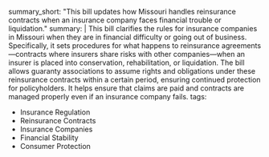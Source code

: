 summary_short: "This bill updates how Missouri handles reinsurance contracts when an insurance company faces financial trouble or liquidation."
summary: |
  This bill clarifies the rules for insurance companies in Missouri when they are in financial difficulty or going out of business. Specifically, it sets procedures for what happens to reinsurance agreements—contracts where insurers share risks with other companies—when an insurer is placed into conservation, rehabilitation, or liquidation. The bill allows guaranty associations to assume rights and obligations under these reinsurance contracts within a certain period, ensuring continued protection for policyholders. It helps ensure that claims are paid and contracts are managed properly even if an insurance company fails.
tags:
  - Insurance Regulation
  - Reinsurance Contracts
  - Insurance Companies
  - Financial Stability
  - Consumer Protection
